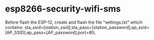 # esp8266-security-wifi-sms

Before flash the ESP-12, create and flash the file "settings.txt" which contains:
sta_ssid=[station_ssid];sta_pass=[station_password];ap_ssid=[AP_SSID];ap_pass=[AP_password];port=80;
